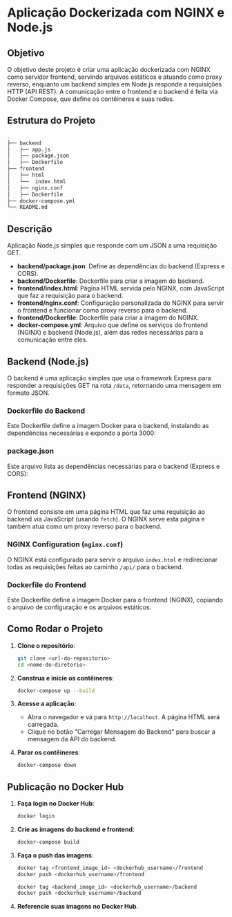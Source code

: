 
# Aplicação Dockerizada com NGINX e Node.js

## Objetivo

O objetivo deste projeto é criar uma aplicação dockerizada com NGINX como servidor frontend, servindo arquivos estáticos e atuando como proxy reverso, enquanto um backend simples em Node.js responde a requisições HTTP (API REST). A comunicação entre o frontend e o backend é feita via Docker Compose, que define os contêineres e suas redes.

## Estrutura do Projeto

```bash
.
├── backend
│   ├── app.js
│   ├── package.json
│   ├── Dockerfile
├── frontend
│   ├── html
│   └──  index.html
│   ├── nginx.conf
│   ├── Dockerfile
├── docker-compose.yml
└── README.md
```

## Descrição 

 Aplicação Node.js simples que responde com um JSON a uma requisição GET.
- **backend/package.json**: Define as dependências do backend (Express e CORS).
- **backend/Dockerfile**: Dockerfile para criar a imagem do backend.
- **frontend/index.html**: Página HTML servida pelo NGINX, com JavaScript que faz a requisição para o backend.
- **frontend/nginx.conf**: Configuração personalizada do NGINX para servir o frontend e funcionar como proxy reverso para o backend.
- **frontend/Dockerfile**: Dockerfile para criar a imagem do NGINX.
- **docker-compose.yml**: Arquivo que define os serviços do frontend (NGINX) e backend (Node.js), além das redes necessárias para a comunicação entre eles.

## Backend (Node.js)

O backend é uma aplicação simples que usa o framework Express para responder a requisições GET na rota `/data`, retornando uma mensagem em formato JSON.


### Dockerfile do Backend

Este Dockerfile define a imagem Docker para o backend, instalando as dependências necessárias e expondo a porta 3000:


### package.json

Este arquivo lista as dependências necessárias para o backend (Express e CORS):



## Frontend (NGINX)

O frontend consiste em uma página HTML que faz uma requisição ao backend via JavaScript (usando `fetch`). O NGINX serve esta página e também atua como um proxy reverso para o backend.


### NGINX Configuration (`nginx.conf`)

O NGINX está configurado para servir o arquivo `index.html` e redirecionar todas as requisições feitas ao caminho `/api/` para o backend.



### Dockerfile do Frontend

Este Dockerfile define a imagem Docker para o frontend (NGINX), copiando o arquivo de configuração e os arquivos estáticos.







## Como Rodar o Projeto

1. **Clone o repositório**:
   ```bash
   git clone <url-do-repositorio>
   cd <nome-do-diretorio>
   ```

2. **Construa e inicie os contêineres**:
   ```bash
   docker-compose up --build
   ```

3. **Acesse a aplicação**:
   - Abra o navegador e vá para `http://localhost`. A página HTML será carregada.
   - Clique no botão "Carregar Mensagem do Backend" para buscar a mensagem da API do backend.

4. **Parar os contêineres**:
   ```bash
   docker-compose down
   ```




## Publicação no Docker Hub

1. **Faça login no Docker Hub**:
   ```bash
   docker login
   ```

2. **Crie as imagens do backend e frontend**:
   ```bash
   docker-compose build
   ```

3. **Faça o push das imagens**:
   ```bash
   docker tag <frontend_image_id> <dockerhub_username>/frontend
   docker push <dockerhub_username>/frontend

   docker tag <backend_image_id> <dockerhub_username>/backend
   docker push <dockerhub_username>/backend
   ```

4. **Referencie suas imagens no Docker Hub**.



